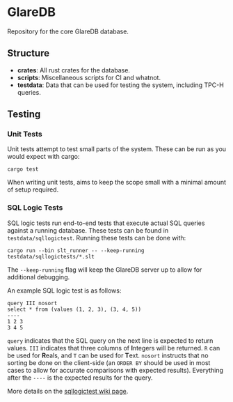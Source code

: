 # GlareDB

Repository for the core GlareDB database.

## Structure

- **crates**: All rust crates for the database. 
- **scripts**: Miscellaneous scripts for CI and whatnot.
- **testdata**: Data that can be used for testing the system, including TPC-H queries.

## Testing

### Unit Tests

Unit tests attempt to test small parts of the system. These can be run as you
would expect with cargo:

``` shell
cargo test
```

When writing unit tests, aims to keep the scope small with a minimal amount of
setup required.

### SQL Logic Tests

SQL logic tests run end-to-end tests that execute actual SQL queries against a
running database. These tests can be found in `testdata/sqllogictest`. Running
these tests can be done with:

``` shell
cargo run --bin slt_runner -- --keep-running testdata/sqllogictests/*.slt
```

The `--keep-running` flag will keep the GlareDB server up to allow for
additional debugging.

An example SQL logic test is as follows:

``` text
query III nosort
select * from (values (1, 2, 3), (3, 4, 5))
----
1 2 3
3 4 5
```

`query` indicates that the SQL query on the next line is expected to return
values. `III` indicates that three columns of **I**ntegers will be returned. `R`
can be used for **R**eals, and `T` can be used for **T**ext. `nosort` instructs
that no sorting be done on the client-side (an `ORDER BY` should be used in most
cases to allow for accurate comparisons with expected results). Everything after
the `----` is the expected results for the query.

More details on the [sqllogictest wiki page](https://www.sqlite.org/sqllogictest/doc/trunk/about.wiki).
